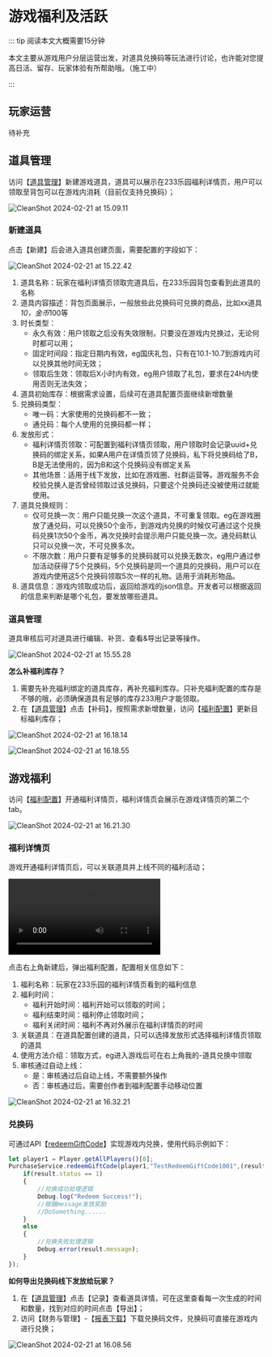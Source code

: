 # 游戏福利及活跃

::: tip 阅读本文大概需要15分钟

本文主要从游戏用户分层运营出发，对道具兑换码等玩法进行讨论，也许能对您提高日活、留存、玩家体验有所帮助哦。（施工中）

::: 

## 玩家运营

待补充

## 道具管理

访问【[道具管理](https://portal.ark.online/#/admin/prop-list)】新建游戏道具，道具可以展示在233乐园福利详情页，用户可以领取至背包可以在游戏内消耗（目前仅支持兑换码）；

![CleanShot 2024-02-21 at 15.09.11](https://arkimg.ark.online/CleanShot%202024-02-21%20at%2015.09.11.png)

### 新建道具

点击【新建】后会进入道具创建页面，需要配置的字段如下：

![CleanShot 2024-02-21 at 15.22.42](https://arkimg.ark.online/CleanShot%202024-02-21%20at%2015.22.42-8501351.png)

1. 道具名称：玩家在福利详情页领取完道具后，在233乐园背包查看到此道具的名称
2. 道具内容描述：背包页面展示，一般放些此兑换码可兑换的商品，比如xx道具*10，金币*100等
3. 时长类型：
   - 永久有效：用户领取之后没有失效限制，只要没在游戏内兑换过，无论何时都可以用；
   - 固定时间段：指定日期内有效，eg国庆礼包，只有在10.1-10.7到游戏内可以兑换其他时间无效；
   - 领取后生效：领取后X小时内有效，eg用户领取了礼包，要求在24H内使用否则无法失效；
4. 道具初始库存：根据需求设置，后续可在道具配置页面继续新增数量
5. 兑换码类型：
   - 唯一码：大家使用的兑换码都不一致；
   - 通兑码：每个人使用的兑换码都一样；
6. 发放形式：
   - 福利详情页领取：可配置到福利详情页领取，用户领取时会记录uuid+兑换码的绑定关系，如果A用户在详情页领了兑换码，私下将兑换码给了B，B是无法使用的，因为B和这个兑换码没有绑定关系
   - 其他场景：适用于线下发放，比如在游戏圈、社群运营等。游戏服务不会校验兑换人是否曾经领取过该兑换码，只要这个兑换码还没被使用过就能使用。
7. 道具兑换规则：
   - 仅可兑换一次：用户只能兑换一次这个道具，不可重复领取。eg在游戏圈放了通兑码，可以兑换50个金币，到游戏内兑换的时候仅可通过这个兑换码兑换1次50个金币，再次兑换时会提示用户只能兑换一次。通兑码默认只可以兑换一次，不可兑换多次。
   - 不限次数：用户只要有足够多的兑换码就可以兑换无数次，eg用户通过参加活动获得了5个兑换码，5个兑换码是同一个道具的兑换码，用户可以在游戏内使用这5个兑换码领取5次一样的礼物。适用于消耗形物品。
8. 道具信息：游戏内领取成功后，返回给游戏的json信息。开发者可以根据返回的信息来判断是哪个礼包，要发放哪些道具。

### 道具管理

道具审核后可对道具进行编辑、补货、查看&导出记录等操作。

![CleanShot 2024-02-21 at 15.55.28](https://arkimg.ark.online/CleanShot%202024-02-21%20at%2015.55.28.png)

**怎么补福利库存？**

1. 需要先补充福利绑定的道具库存，再补充福利库存。只补充福利配置的库存是不够的哦，必须确保道具有足够的库存233用户才能领取。
2. 在【[道具管理](https://portal.ark.online/#/admin/prop-list)】点击【补码】，按照需求新增数量，访问【[福利配置](https://portal.ark.online/#/admin/welfare-config)】更新目标福利库存；

![CleanShot 2024-02-21 at 16.18.14](https://arkimg.ark.online/CleanShot%202024-02-21%20at%2016.18.14.png)

![CleanShot 2024-02-21 at 16.18.55](https://arkimg.ark.online/CleanShot%202024-02-21%20at%2016.18.55.png)

## 游戏福利

访问【[福利配置](https://portal.ark.online/#/admin/welfare-config)】开通福利详情页，福利详情页会展示在游戏详情页的第二个tab。

![CleanShot 2024-02-21 at 16.21.30](https://arkimg.ark.online/CleanShot%202024-02-21%20at%2016.21.30.png)

### 福利详情页

游戏开通福利详情页后，可以关联道具并上线不同的福利活动；

<video controls src="https://cdn.233xyx.com/online/bZH4nMRyK8df1708504021721.mp4"></video>

点击右上角新建后，弹出福利配置，配置相关信息如下：

1. 福利名称：玩家在233乐园的福利详情页看到的福利信息
2. 福利时间：
   - 福利开始时间：福利开始可以领取的时间；
   - 福利结束时间：福利停止领取时间；
   - 福利关闭时间：福利不再对外展示在福利详情页的时间
3. 关联道具：在道具配置创建的道具，只可以选择发放形式选择福利详情页领取的道具
4. 使用方法介绍：领取方式，eg进入游戏后可在右上角我的-道具兑换中领取
5. 审核通过自动上线：
   - 是：审核通过后自动上线，不需要额外操作
   - 否：审核通过后，需要创作者到福利配置手动移动位置

![CleanShot 2024-02-21 at 16.32.21](https://arkimg.ark.online/CleanShot%202024-02-21%20at%2016.32.21.png)

### 兑换码

可通过API【[redeemGiftCode](https://api-docs.ark.online/classes/mw.PurchaseService.html#redeemgiftcode)】实现游戏内兑换，使用代码示例如下：

```ts
let player1 = Player.getAllPlayers()[0];
PurchaseService.redeemGiftCode(player1,"TestRedeemGiftCode1001",(result)=>{
    if(result.status == 1)
    {
        //兑换成功处理逻辑
        Debug.log("Redeem Success!");
        //根据message发放奖励
        //DoSomething......
    }
    else
    {
        //兑换失败处理逻辑
        Debug.error(result.message);
    }
});
```

**如何导出兑换码线下发放给玩家？**

1. 在【[道具管理](https://portal.ark.online/#/admin/prop-list)】点击【记录】查看道具详情，可在这里查看每一次生成的时间和数量，找到对应的时间点击【导出】；
2. 访问【财务与管理】-【[报表下载](https://portal.ark.online/#/admin/export-list)】下载兑换码文件，兑换码可直接在游戏内进行兑换；

![CleanShot 2024-02-21 at 16.08.56](https://arkimg.ark.online/CleanShot%202024-02-21%20at%2016.08.56.png)
